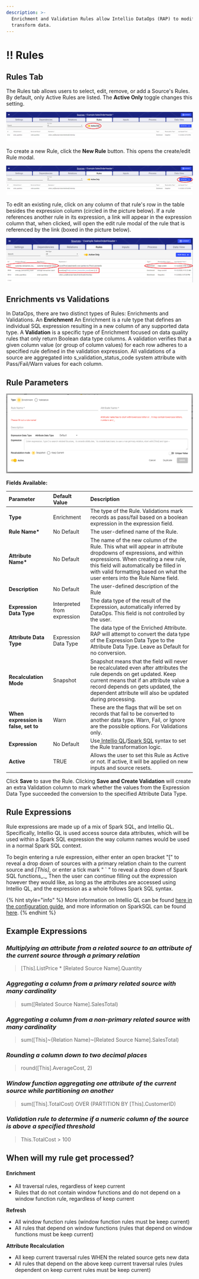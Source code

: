 ```yaml
---
description: >-
  Enrichment and Validation Rules allow Intellio DataOps (RAP) to modify and
  transform data.
---
```


# !! Rules

## Rules Tab

The Rules tab allows users to select, edit, remove, or add a Source's Rules. By default, only Active Rules are listed. The **Active Only** toggle changes this setting.

![Active rule toggle switch](../../.gitbook/assets/activeruletoggle.png)

To create a new Rule, click the **New Rule** button. This opens the create/edit Rule modal.

![New Rule Button](../../.gitbook/assets/image%20%28296%29.png)

To edit an existing rule, click on any column of that rule's row in the table besides the expression column \(circled in the picture below\). If a rule references another rule in its expression, a link will appear in the expression column that, when clicked, will open the edit rule modal of the rule that is referenced by the link \(boxed in the picture below\).

![All columns besides the expression column in the Rule Table can be clicked to open the edit Rule modal.](../../.gitbook/assets/image%20%28294%29.png)

## Enrichments vs Validations

In DataOps, there are two distinct types of Rules: Enrichments and Validations. An **Enrichment** An Enrichment is a rule type that defines an individual SQL expression resulting in a new column of any supported data type. A **Validation** is a specific type of Enrichment focused on data quality rules that only return Boolean data type columns. A validation verifies that a given column value \(or group of column values\) for each row adheres to a specified rule defined in the validation expression. All validations of a source are aggregated into s\_validation\_status\_code system attribute with Pass/Fail/Warn values for each column.

## Rule Parameters

![Create Rule Modal](../../.gitbook/assets/image%20%28297%29.png)

**Fields Available:**

| Parameter | Default Value | Description |
| :--- | :--- | :--- |
| **Type** | Enrichment | The type of the Rule. Validations mark records as pass/fail based on a boolean expression in the expression field. |
| **Rule Name\*** | No Default | The user-defined name of the Rule. |
| **Attribute Name\*** | No Default | The name of the new column of the Rule. This what will appear in attribute dropdowns of expressions, and within expressions. When creating a new rule, this field will automatically be filled in with valid formatting based on what the user enters into the Rule Name field. |
| **Description** | No Default | The user-defined description of the Rule |
| **Expression Data Type** | Interpreted from expression | The data type of the result of the Expression, automatically inferred by DataOps. This field is not controlled by the user. |
| **Attribute Data Type** | Expression Data Type | The data type of the Enriched Attribute. RAP will attempt to convert the data type of the Expression Data Type to the Attribute Data Type. Leave as Default for no conversion. |
| **Recalculation Mode** | Snapshot | Snapshot means that the field will never be recalculated even after attributes the rule depends on get updated. Keep current means that if an attribute value a record depends on gets updated, the dependent attribute will also be updated during processing. |
| **When expression is false, set to** | Warn | These are the flags that will be set on records that fail to be converted to another data type. Warn, Fail, or Ignore are the possible options. For Validations only. |
| **Expression** | No Default | Use[ Intellio QL](https://app.gitbook.com/@intellio/s/dataops/~/drafts/-MLwpeBgYEcGrh4eZftR/v/master/configuring-the-data-integration-process/expressions)/[Spark SQL](https://spark.apache.org/docs/latest/sql-programming-guide.html) syntax to set the Rule transformation logic. |
| **Active** | TRUE | Allows the user to set this Rule as Active or not. If active, it will be applied on new inputs and source resets. |

Click **Save** to save the Rule. Clicking **Save and Create Validation** will create an extra Validation column to mark whether the values from the Expression Data Type succeeded the conversion to the specified Attribute Data Type.

## Rule Expressions

Rule expressions are made up of a mix of Spark SQL, and Intellio QL. Specifically, Intellio QL is used access source data attributes, which will be used within a Spark SQL expression the way column names would be used in a normal Spark SQL context.

To begin entering a rule expression, either enter an open bracket "\[" to reveal a drop down of sources with a primary relation chain to the current source and _\[This\]_, or enter a tick mark " \` " to reveal a drop down of Spark SQL functions_._ Then the user can continue filling out the expression however they would like, as long as the attributes are accessed using Intellio QL, and the expression as a whole follows Spark SQL syntax.

{% hint style="info" %}
More information on Intellio QL can be found [here in the configuration guide](https://app.gitbook.com/@intellio/s/dataops/v/master/configuring-the-data-integration-process/expressions), and more information on SparkSQL can be found [here](https://spark.apache.org/docs/3.0.0/api/sql/index.html).
{% endhint %}

## Example Expressions

### _Multiplying an attribute from a related source to an attribute of the current source through a primary relation_

> \[This\].ListPrice \* \[Related Source Name\].Quantity

### _Aggregating a column from a primary related source with many cardinality_

> sum\(\[Related Source Name\].SalesTotal\)

### _Aggregating a column from a non-primary related source with many cardinality_

> sum\(\[This\]~{Relation Name}~\[Related Source Name\].SalesTotal\)

### _Rounding a column down to two decimal places_

> round\(\[This\].AverageCost, 2\)

### _Window function aggregating one attribute of the current source while partitioning on another_

> sum\(\[This\].TotalCost\) OVER \(PARTITION BY \[This\].CustomerID\)

### _Validation rule to determine if a numeric column of the source is above a specified threshold_

> This.TotalCost &gt; 100

## When will my rule get processed?

#### Enrichment

* All traversal rules, regardless of keep current
* Rules that do not contain window functions and do not depend on a window function rule, regardless of keep current

**Refresh**

* All window function rules \(window function rules must be keep current\)
* All rules that depend on window functions \(rules that depend on window functions must be keep current\)

**Attribute Recalculation**

* All keep current traversal rules WHEN the related source gets new data
* All rules that depend on the above keep current traversal rules \(rules dependent on keep current rules must be keep current\)



